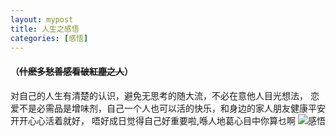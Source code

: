 ```yaml
---
layout: mypost
title: 人生之感悟
categories: [感悟]
---
```


#### （~~什麽多愁善感看破紅塵之人~~）  
对自己的人生有清楚的认识，避免无思考的随大流，不必在意他人目光想法，
恋爱不是必需品是增味剂，自己一个人也可以活的快乐，和身边的家人朋友健康平安开开心心活着就好，
唔好成日觉得自己好重要啦,喺人地葛心目中你算乜啊
![感悟](01.jpg)
